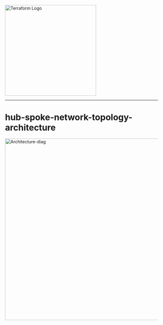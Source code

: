

<img width="300" alt="Terraform Logo" src=https://camo.githubusercontent.com/1a4ed08978379480a9b1ca95d7f4cc8eb80b45ad47c056a7cfb5c597e9315ae5/68747470733a2f2f7777772e6461746f636d732d6173736574732e636f6d2f323838352f313632393934313234322d6c6f676f2d7465727261666f726d2d6d61696e2e737667>

----------------

# hub-spoke-network-topology-architecture

<img width="600" alt="Architecture-diag" src=https://learn.microsoft.com/en-us/azure/architecture/reference-architectures/hybrid-networking/images/hub-spoke.png#lightbox>